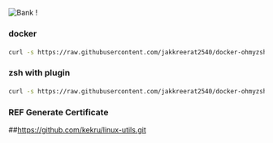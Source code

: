 ![Bank !](https://images.unsplash.com/photo-1629654297299-c8506221ca97?ixlib=rb-1.2.1&ixid=MnwxMjA3fDB8MHxwaG90by1wYWdlfHx8fGVufDB8fHx8&auto=format&fit=crop&w=1974&q=80)

### docker 
#### 
```sh
curl -s https://raw.githubusercontent.com/jakkreerat2540/docker-ohmyzsh/main/docker-installer.sh | bash -s --
```
### zsh with plugin 

#### 
```sh
curl -s https://raw.githubusercontent.com/jakkreerat2540/docker-ohmyzsh/main/install-zsh.sh | bash -s --
```


### REF Generate Certificate 
##https://github.com/kekru/linux-utils.git

